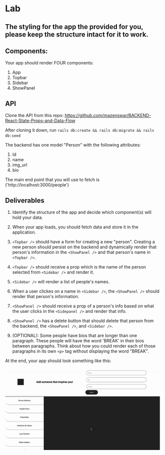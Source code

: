 # Lab

## The styling for the app the provided for you, please keep the structure intact for it to work.

## Components:

Your app should render FOUR components:

1. App
2. Topbar
3. Sidebar
4. ShowPanel

## API

Clone the API from this repo: https://github.com/mazenswar/BACKEND-React-State-Props-and-Data-Flow

After cloning it down, run `rails db:create && rails db:migrate && rails db:seed`

The backend has one model "Person" with the following attributes:

1. Id
2. name
3. img_url
4. bio

The main end point that you will use to fetch is ('http://localhost:3000/people')

## Deliverables

1. Identify the structure of the app and decide which component(s) will hold your data.
2. When your app loads, you should fetch data and store it in the application.
3. `<Topbar />` should have a form for creating a new "person". Creating a new person should persist on the backend and dynamically render that person's information in the `<ShowPanel />` and that person's name in `<Topbar />`.
4. `<Topbar />` should receive a prop which is the name of the person selected from `<Sidebar />` and render it.
5. `<Sidebar />` will render a list of people's names.
6. When a user clickes on a name in `<Sidebar />`, the `<ShowPanel />` should render that person's information.
7. `<ShowPanel />` should receive a prop of a person's info based on what the user clicks in the `<Sidepanel />` and render that info.
8. `<ShowPanel />` has a delete button that should delete that person from the backend, the `<ShowPanel />`, and `<Sidebar />`.

9. (OPTIONAL): Some people have bios that are longer than one paragraph. These people will have the word 'BREAK' in their bios between paragraphs. Think about how you could render each of those paragraphs in its own `<p>` tag without displaying the word "BREAK".

At the end, your app should look something like this:

![Alt Text](./demo.gif)
